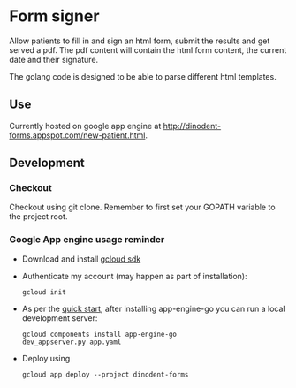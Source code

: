 # Form signer

Allow patients to fill in and sign an html form, submit the results and get served a pdf.
The pdf content will contain the html form content, the current date and their
signature.

The golang code is designed to be able to parse different html templates.

## Use

Currently hosted on google app engine at http://dinodent-forms.appspot.com/new-patient.html.

## Development

### Checkout

Checkout using git clone. Remember to first set your GOPATH variable to the project root.

### Google App engine usage reminder

- Download and install [gcloud sdk](https://cloud.google.com/sdk/docs/)
- Authenticate my account (may happen as part of installation):

      gcloud init

- As per the [quick start](https://cloud.google.com/appengine/docs/standard/go/quickstart), after installing app-engine-go you can run a local development server:

      gcloud components install app-engine-go
      dev_appserver.py app.yaml

- Deploy using

      gcloud app deploy --project dinodent-forms
